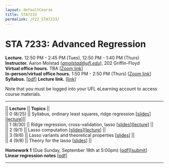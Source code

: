 ```yaml
---
layout: defaultCourse
title: STA7233
permalink: /F22_STA7233/
---
```


# STA 7233: Advanced Regression   
**Lecture.**  12:50 PM - 2:45 PM  (Tues), 12:50 PM - 1:40 PM (Thurs)  
**Instructor.** Aaron Molstad (*amolstad@ufl.edu*), 202 Griffin-Floyd  
**Virtual office hours.** TBA [[Zoom link](https://ufl.zoom.us/j/6434957431)]  
**In-person/virtual office hours.** 1:50 PM - 2:50 PM (Thurs) [[Zoom link](https://ufl.zoom.us/j/6434957431)]  
**Syllabus.** [[pdf](https://ufl.instructure.com/courses/463961/files/70933679?wrap=1)] **Lecture link.** [[link](https://ufl.zoom.us/j/95497304717?pwd=NE9nY0hGcm84aWYzcFVzZXYxOU5mZz09)]  

Note that you must be logged into your UFL eLearning account to access course materials.  

---------------  

||  **Lecture** ||  **Topics**  ||  
|| 0 (8/25)  || Syllabus, ordinary least squares, ridge regression [[slides](https://ufl.instructure.com/files/70937117/download?download_frd=1)][[lecture](https://ufl.instructure.com/files/70937119/download?download_frd=1)]||  
|| 1 (8/30) || Ridge regression, cross-validation, lasso [[slides](https://ufl.instructure.com/files/71104309/download?download_frd=1)][[lecture](https://ufl.instructure.com/files/71104308/download?download_frd=1)] ||  
|| 2 (9/1) || Lasso computation [[slides](https://ufl.instructure.com/files/71183569/download?download_frd=1)][[lecture](https://ufl.instructure.com/files/71183552/download?download_frd=1)] ||  
|| 3 (9/6) || Lasso variants and theoretical properties [[slides](https://ufl.instructure.com/files/71222125/download?download_frd=1)] ||  
|| 4 (9/8) || Theory for the lasso [[slides](https://ufl.instructure.com/files/71291903/download?download_frd=1)] || 


**Homework 1** (Due Sunday, September 18th at 5:00pm) [[pdf](https://ufl.instructure.com/files/71182985/download?download_frd=1)][[submit](https://ufl.instructure.com/courses/463961/assignments/5390259)]   
**Linear regression notes** [[pdf](https://ufl.instructure.com/files/71183988/download?download_frd=1)]   

-----------------



